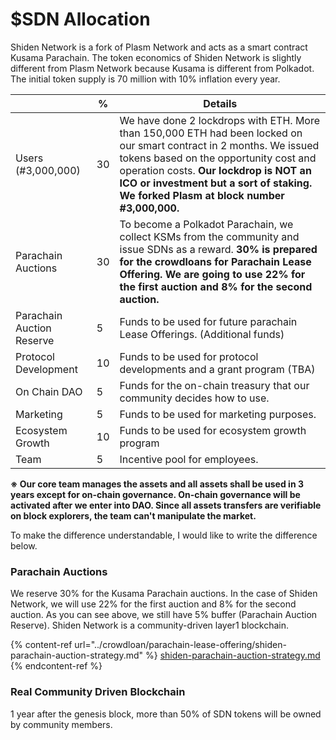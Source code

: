 # $SDN Allocation

Shiden Network is a fork of Plasm Network and acts as a smart contract Kusama Parachain. The token economics of Shiden Network is slightly different from Plasm Network because Kusama is different from Polkadot. The initial token supply is 70 million with 10% inflation every year.

|                           | %  | Details                                                                                                                                                                                                                                                                                         |
| ------------------------- | -- | ----------------------------------------------------------------------------------------------------------------------------------------------------------------------------------------------------------------------------------------------------------------------------------------------- |
| Users (#3,000,000)        | 30 | We have done 2 lockdrops with ETH. More than 150,000 ETH had been locked on our smart contract in 2 months. We issued tokens based on the opportunity cost and operation costs. **Our lockdrop is NOT an ICO or investment but a sort of staking. We forked Plasm at block number #3,000,000.** |
| Parachain Auctions        | 30 | To become a Polkadot Parachain, we collect KSMs from the community and issue SDNs as a reward. **30% is prepared for the crowdloans for Parachain Lease Offering. We are going to use 22% for the first auction and 8% for the second auction.**                                                |
| Parachain Auction Reserve | 5  | Funds to be used for future parachain Lease Offerings. (Additional funds)                                                                                                                                                                                                                       |
| Protocol Development      | 10 | Funds to be used for protocol developments and a grant program (TBA)                                                                                                                                                                                                                            |
| On Chain DAO              | 5  | Funds for the on-chain treasury that our community decides how to use.                                                                                                                                                                                                                          |
| Marketing                 | 5  | Funds to be used for marketing purposes.                                                                                                                                                                                                                                                        |
| Ecosystem Growth          | 10 | Funds to be used for ecosystem growth program                                                                                                                                                                                                                                                   |
| Team                      | 5  | Incentive pool for employees.                                                                                                                                                                                                                                                                   |

**※ Our core team manages the assets and all assets shall be used in 3 years except for on-chain governance. On-chain governance will be activated after we enter into DAO. Since all assets transfers are verifiable on block explorers, the team can't manipulate the market.**&#x20;

To make the difference understandable, I would like to write the difference below.

### &#x20;Parachain Auctions

We reserve 30% for the Kusama Parachain auctions. In the case of Shiden Network, we will use 22% for the first auction and 8% for the second auction. As you can see above, we still have 5% buffer (Parachain Auction Reserve).  Shiden Network is a community-driven layer1 blockchain.&#x20;

{% content-ref url="../crowdloan/parachain-lease-offering/shiden-parachain-auction-strategy.md" %}
[shiden-parachain-auction-strategy.md](../crowdloan/parachain-lease-offering/shiden-parachain-auction-strategy.md)
{% endcontent-ref %}

### Real Community Driven Blockchain

1 year after the genesis block, more than 50% of SDN tokens will be owned by community members.&#x20;
